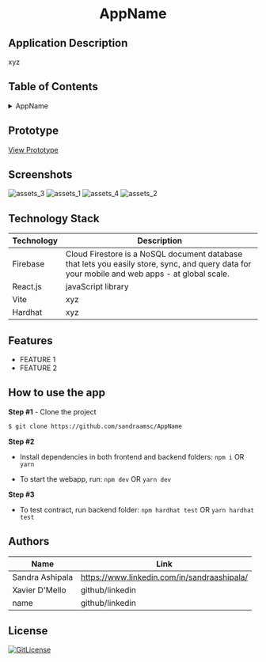 <!-- Designed for ETHGlobal 03.2023 hackathon -->
  <h1 align="center">AppName</h1>

## Application Description

xyz

## Table of Contents

<details>
<summary>AppName</summary>

- [Application Description](#application-description)
- [Table of Contents](#table-of-contents)
- [Prototype](#prototype)
- [Screenshots](#screenshots)
- [Figma Wireframe](#figma-wireframe)
- [Technology Stack](#technology-stack)
- [Features](#features)
- [How to use the app](#how-to-use-the-app)
- [Authors](#authors)
- [License](#license)

</details>

## Prototype

[View Prototype](https://link)

## Screenshots
![assets_3](https://user-images.githubusercontent.com/19821445/227278572-e0ef5655-c00f-4c0c-b4b7-91d7c340a4ad.PNG)
![assets_1](https://user-images.githubusercontent.com/19821445/227278624-c961805c-b31d-4bcb-958d-edaaee04c2b8.PNG)
![assets_4](https://user-images.githubusercontent.com/19821445/227278600-a6e7b72b-3ed2-4ae3-965e-c39407c83272.PNG)
![assets_2](https://user-images.githubusercontent.com/19821445/227278656-2414c3d7-08c8-4b6c-b9b8-12530a9b7bff.PNG)
## Technology Stack

| Technology                                                    | Description                                                          |
| ------------------------------------------------------------- | -------------------------------------------------------------------- |
| Firebase                                                      | Cloud Firestore is a NoSQL document database that lets you easily store, sync, and query data for your mobile and web apps - at global scale. |
| React.js                                                      | javaScript library                                                   |
|Vite                                           | xyz          |
|Hardhat                                           | xyz          |

## Features

- FEATURE 1
- FEATURE 2


## How to use the app

**Step #1** - Clone the project

```bash
$ git clone https://github.com/sandraamsc/AppName
```

**Step #2**

- Install dependencies in both frontend and backend folders: `npm i` OR `yarn`

- To start the webapp, run: `npm dev` OR `yarn dev`

**Step #3**

- To test contract, run backend folder: `npm hardhat test` OR `yarn hardhat test`


## Authors

| Name            | Link                                   |
| --------------- | -------------------------------------- |
| Sandra Ashipala | https://www.linkedin.com/in/sandraashipala/ |
| Xavier D'Mello | github/linkedin |
| name |  github/linkedin |

## License

[![GitLicense](https://img.shields.io/badge/License-MIT-lime.svg)](https://github.com/sandraamsc/AppName/blob/main/LICENSE)
